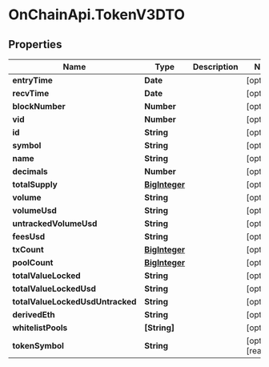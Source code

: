 # OnChainApi.TokenV3DTO

## Properties

Name | Type | Description | Notes
------------ | ------------- | ------------- | -------------
**entryTime** | **Date** |  | [optional] 
**recvTime** | **Date** |  | [optional] 
**blockNumber** | **Number** |  | [optional] 
**vid** | **Number** |  | [optional] 
**id** | **String** |  | [optional] 
**symbol** | **String** |  | [optional] 
**name** | **String** |  | [optional] 
**decimals** | **Number** |  | [optional] 
**totalSupply** | [**BigInteger**](BigInteger.md) |  | [optional] 
**volume** | **String** |  | [optional] 
**volumeUsd** | **String** |  | [optional] 
**untrackedVolumeUsd** | **String** |  | [optional] 
**feesUsd** | **String** |  | [optional] 
**txCount** | [**BigInteger**](BigInteger.md) |  | [optional] 
**poolCount** | [**BigInteger**](BigInteger.md) |  | [optional] 
**totalValueLocked** | **String** |  | [optional] 
**totalValueLockedUsd** | **String** |  | [optional] 
**totalValueLockedUsdUntracked** | **String** |  | [optional] 
**derivedEth** | **String** |  | [optional] 
**whitelistPools** | **[String]** |  | [optional] 
**tokenSymbol** | **String** |  | [optional] [readonly] 


